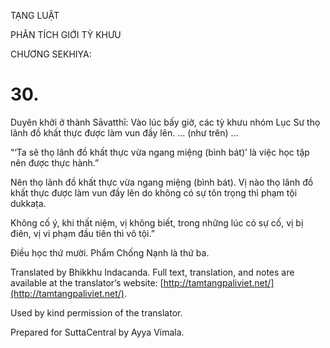  

TẠNG LUẬT

PHÂN TÍCH GIỚI TỲ KHƯU

CHƯƠNG SEKHIYA:

# 30.

Duyên khởi ở thành Sāvatthī: Vào lúc bấy giờ, các tỳ khưu nhóm Lục Sư thọ lãnh đồ khất thực được làm vun đầy lên. … (như trên) …

“‘Ta sẽ thọ lãnh đồ khất thực vừa ngang miệng (bình bát)’ là việc học tập nên được thực hành.”

Nên thọ lãnh đồ khất thực vừa ngang miệng (bình bát). Vị nào thọ lãnh đồ khất thực được làm vun đầy lên do không có sự tôn trọng thì phạm tội dukkaṭa.

Không cố ý, khi thất niệm, vị không biết, trong những lúc có sự cố, vị bị điên, vị vi phạm đầu tiên thì vô tội.”

Điều học thứ mười. Phẩm Chống Nạnh là thứ ba.

Translated by Bhikkhu Indacanda. Full text, translation, and notes are available at the translator’s website: [http://tamtangpaliviet.net/](http://tamtangpaliviet.net/).

Used by kind permission of the translator.

Prepared for SuttaCentral by Ayya Vimala.